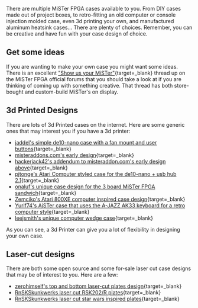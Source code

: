 There are multiple MiSTer FPGA cases available to you. From DIY cases made out of project boxes, to retro-fitting an old computer or console injection molded case, even 3d printing your own, and manufactured aluminum heatsink cases... There are plenty of choices. Remember, you can be creative and have fun with your case design of choice.

## Get some ideas

If you are wanting to make your own case you might want some ideas. There is an excellent ["Show us your MiSTer"](https://misterfpga.org/viewtopic.php?t=96){target=_blank} thread up on the MiSTer FPGA official forums that you should take a look at if you are thinking of coming up with something creative. That thread has both store-bought and custom-build MiSTer's on display.

## 3d Printed Designs

There are lots of 3d Printed cases on the internet. Here are some generic ones that may interest you if you have a 3d printer:

* [jaddel's simple de10-nano case with a fan mount and user buttons](https://www.thingiverse.com/thing:4857974){target=_blank}
* [misteraddons.com's early design](https://www.thingiverse.com/thing:3647626){target=_blank}
* [hackerjack42's addendum to misteraddon.com's early design above](https://www.thingiverse.com/thing:4059606){target=_blank}
* [pjtonge's Atari Computer styled case for the de10-nano + usb hub 2.1](https://www.thingiverse.com/thing:4646996){target=_blank}
* [onaluf's unique case design for the 3 board MiSTer FPGA sandwich](https://www.thingiverse.com/thing:4641287){target=_blank}
* [Zemciko's Atari 800XE computer inspired case design](https://www.thingiverse.com/thing:4567275){target=_blank}
* [Yurif74's AjSTer case that uses the A-JAZZ AK33 keyboard for a retro computer style](https://www.thingiverse.com/thing:4721208){target=_blank}
* [leejsmith's unique computer wedge case](https://www.printables.com/model/162690-mister-fpga-multisystem-multiwedge-case){target=_blank}

As you can see, a 3d Printer can give you a lot of flexibility in designing your own case.

## Laser-cut designs

There are both some open source and some for-sale laser cut case designs that may be of interest to you. Here are a few:

* [zerohimself's top and bottom laser-cut plates design](https://www.thingiverse.com/thing:4191490){target=_blank}
* [RnSKSkunkwerks laser cut RSK202/R plates](https://www.etsy.com/listing/1036416806/rsk202r-mister-fpga-case){target=_blank}
* [RnSKSkunkwerks laser cut star wars inspired plates](https://www.etsy.com/listing/1059401295/star-wars-inspired-mister-fpga-case){target=_blank}
